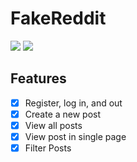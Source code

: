 # FakeReddit
<img src="https://user-images.githubusercontent.com/62404655/231545132-aabd80d9-5811-43b3-92b8-c2d19ab1717c.png">
<img src="https://user-images.githubusercontent.com/62404655/231545463-c35bc793-6c94-4034-a780-9ed5a63abe3b.png">

## Features

- [x] Register, log in, and out
- [x] Create a new post
- [x] View all posts
- [x] View post in single page
- [x] Filter Posts
